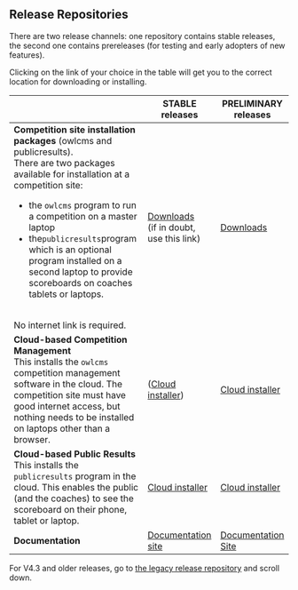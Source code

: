## Release Repositories

There are two release channels: one repository contains stable releases, the second one contains prereleases (for testing and early adopters of new features).

Clicking on the link of your choice in the table will get you to the correct location for downloading or installing.

|                                                              | STABLE releases                                              | PRELIMINARY releases                                         |
| :----------------------------------------------------------- | ------------------------------------------------------------ | ------------------------------------------------------------ |
| **Competition site installation packages** (owlcms and publicresults).<br />There are two packages available for installation at a competition site:<br /><ul><li>the `owlcms` program to run a competition on a master laptop</li><li>the`publicresults`program which is an optional program installed on a second laptop to provide scoreboards on coaches tablets or laptops.</li></ul><br /> No internet link is required. | [Downloads](https://github.com/owlcms/owlcms4/releases)<br />(if in doubt, use this link) | [Downloads](https://github.com/jflamy-dev/owlcms4-prerelease/releases) |
| **Cloud-based Competition Management**<br />This installs the `owlcms` competition management software in the cloud. The competition site must have good internet access, but nothing needs to be installed on laptops other than a browser. | ([Cloud installer](https://github.com/owlcms/owlcms4-heroku/blob/master/README.md)) | [Cloud installer](https://github.com/jflamy-dev/owlcms4-heroku-prerelease/blob/master/README.md) |
| **Cloud-based Public Results**<br />This installs the `publicresults` program in the cloud.  This enables the public (and the coaches) to see the scoreboard on their phone, tablet or laptop. | [Cloud installer](https://github.com/owlcms/publicresults-heroku/blob/master/README.md) | [Cloud installer](https://github.com/jflamy-dev/publicresults-heroku-prerelease/blob/master/README.md) |
| **Documentation**                                            | [Documentation site](https://owlcms.github.io/owlcms4/#/index) | [Documentation Site](https://jflamy-dev.github.io/owlcms4-prerelease/#/index) |

For V4.3 and older releases, go to [the legacy release repository](https://github.com/jflamy/owlcms4/releases) and scroll down.